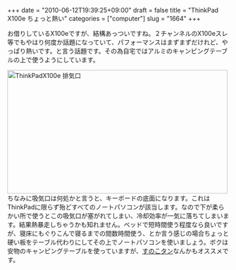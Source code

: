 +++
date = "2010-06-12T19:39:25+09:00"
draft = false
title = "ThinkPad X100e ちょっと熱い"
categories = ["computer"]
slug = "1664"
+++

お借りしているX100eですが、結構あっついですね。２チャンネルのX100eスレ等でもやはり何度か話題になっていて、パフォーマンスはまずまずだけれど、やっぱり熱いです。と言う話題です。その為自宅ではアルミのキャンピングテーブルの上で使うようにしています。

<a href="http://www.flickr.com/photos/keruru/4693058246/" title="ThinkPadX100e 排気口 by けるる, on Flickr"><img src="http://farm5.static.flickr.com/4030/4693058246_f18e249eda.jpg" width="500" height="281" alt="ThinkPadX100e 排気口" /></a>
ちなみに吸気口は何処かと言うと、キーボードの底面になります。これはThinkPadに限らず殆どすべてのノートパソコンが該当します。なので下が柔らかい所で使うとこの吸気口が塞がれてしまい、冷却効率が一気に落ちてしまいます。結果熱暴走しちゃうかも知れません。ベッドで短時間使う程度なら良いですが、寝床にもぐりこんで寝るまでの間数時間使う、とか言う感じの場合ちょっと硬い板をテーブル代わりにしてその上でノートパソコンを使いましょう。ボクは安物のキャンピングテーブルを使っていますが、<a href="http://www.sunokotan.com/sunoko/index.html">すのこタン</a>なんかもオススメです。

